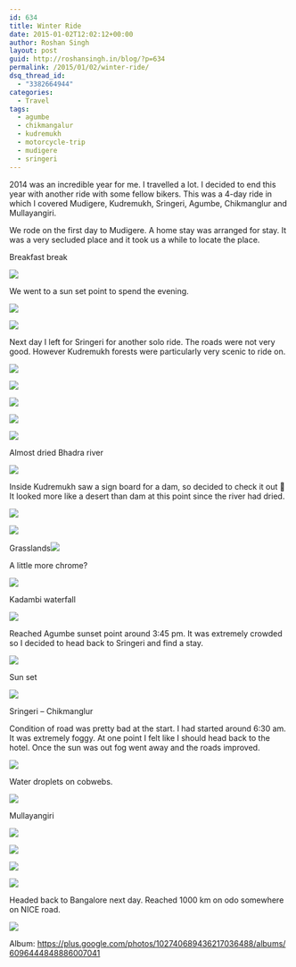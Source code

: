 ```yaml
---
id: 634
title: Winter Ride
date: 2015-01-02T12:02:12+00:00
author: Roshan Singh
layout: post
guid: http://roshansingh.in/blog/?p=634
permalink: /2015/01/02/winter-ride/
dsq_thread_id:
  - "3382664944"
categories:
  - Travel
tags:
  - agumbe
  - chikmangalur
  - kudremukh
  - motorcycle-trip
  - mudigere
  - sringeri
---
```

2014 was an incredible year for me. I travelled a lot. I decided to end this year with another ride with some fellow bikers. This was a 4-day ride in which I covered Mudigere, Kudremukh, Sringeri, Agumbe, Chikmanglur and Mullayangiri.

We rode on the first day to Mudigere. A home stay was arranged for stay. It was a very secluded place and it took us a while to locate the place.

Breakfast break
  
![](https://lh3.googleusercontent.com/-2Xz8vPuVwIE/VJrsTPscnfI/AAAAAAAAIOA/4lMhiq5q_BA/w1152-h648-no/2.jpg)

We went to a sun set point to spend the evening.

![](https://lh3.googleusercontent.com/-Xro17eN-PxY/VJrsyiBpR1I/AAAAAAAAIOo/jdttkQPQA4w/w1212-h682-no/IMG_20141220_172242062.jpg)

![](https://lh4.googleusercontent.com/-pko2IMooVEE/VJrs1-nzt5I/AAAAAAAAIPU/2v99PLeyVOE/w1212-h682-no/IMG_20141220_175438154.jpg)

Next day I left for Sringeri for another solo ride. The roads were not very good. However Kudremukh forests were particularly very scenic to ride on.

![](https://lh3.googleusercontent.com/-y7PoZXs47O0/VJrtWw1-3VI/AAAAAAAAIQY/eiO1_diy7j8/w967-h725-no/DSC01759.JPG)

![](https://lh6.googleusercontent.com/-lEKsSYX83D8/VJrtYPnIVtI/AAAAAAAAIQk/U8-41SMecok/w967-h725-no/DSC01763.JPG)

![](https://lh5.googleusercontent.com/-6NjAh83emAk/VJrtbOczkRI/AAAAAAAAIQ8/AWXO4uOyHxA/w967-h725-no/DSC01765.JPG)

![](https://lh6.googleusercontent.com/-PY9Tj9lG6NY/VJrtfm7C8VI/AAAAAAAAIRg/srLt10KffqM/w967-h725-no/DSC01769.JPG)

![](https://lh5.googleusercontent.com/-Is9KPDzaKzQ/VJrtkAtbLoI/AAAAAAAAIR8/9dt6K6Gfulg/w967-h725-no/DSC01773.JPG)

Almost dried Bhadra river

![](https://lh3.googleusercontent.com/-BR1XlSZaS_I/VJrtsHg9YqI/AAAAAAAAIS4/ET3uBlcGl1Q/w967-h725-no/DSC01780.JPG)

Inside Kudremukh saw a sign board for a dam, so decided to check it out 🙂 It looked more like a desert than dam at this point since the river had dried.

![](https://lh4.googleusercontent.com/-5mOo1MVYWjk/VJrtxXCRleI/AAAAAAAAITk/hFaS6X2QUgI/w967-h725-no/DSC01785.JPG)

![](https://lh3.googleusercontent.com/-fi5EQa4uMJE/VJrtx4pKVcI/AAAAAAAAITw/TgAjRsaN2GU/w967-h725-no/DSC01786.JPG)

Grasslands![](https://lh5.googleusercontent.com/-pi9brljZ-CA/VJrt1MdTGKI/AAAAAAAAIUI/13s-zpgWbkE/w967-h725-no/DSC01789.JPG)

A little more chrome?

![](https://lh4.googleusercontent.com/-9kynUlRTn48/VJrt5FXGqMI/AAAAAAAAIUo/eowsR-5g0Yw/w967-h725-no/DSC01793.JPG)

Kadambi waterfall

![](https://lh6.googleusercontent.com/-ktq2xOwBxQg/VJruB91dgAI/AAAAAAAAIVo/iddVMIB_rGI/w967-h725-no/DSC01800.JPG)

Reached Agumbe sunset point around 3:45 pm. It was extremely crowded so I decided to head back to Sringeri and find a stay.

![](https://lh6.googleusercontent.com/-dYhb3yv5Ncw/VJruLwG1xdI/AAAAAAAAIXA/84NinYS4-DQ/w967-h725-no/DSC01810.JPG)

Sun set

![](https://lh4.googleusercontent.com/-c_KLpQvC2pQ/VJruP1VbcLI/AAAAAAAAIXo/C_AVEnNDIO4/w967-h725-no/DSC01814.JPG)

Sringeri &#8211; Chikmanglur

Condition of road was pretty bad at the start. I had started around 6:30 am. It was extremely foggy. At one point I felt like I should head back to the hotel. Once the sun was out fog went away and the roads improved.

![](https://lh4.googleusercontent.com/-AADSwrYfGU0/VJrurXkHqZI/AAAAAAAAIbw/EVg8xoXUzCM/w1212-h682-no/IMG_20141222_074028260.jpg)

Water droplets on cobwebs.

![](https://lh5.googleusercontent.com/-BOfzS3pa7_s/VJruaDTv1jI/AAAAAAAAIZA/zDamxxTK0fo/w967-h725-no/DSC01824.JPG)

Mullayangiri

![](https://lh5.googleusercontent.com/-WEFRh9XTaRQ/VJrubHJrgDI/AAAAAAAAIZI/hpmQgEkZQ3w/w967-h725-no/DSC01825.JPG)

![](https://lh4.googleusercontent.com/-Q7RkgRoy9L4/VJrudtHQbBI/AAAAAAAAIZc/tdCloeGOHcU/w967-h725-no/DSC01827.JPG)

![](https://lh5.googleusercontent.com/-JSMBOdg4k4A/VJrukspl4MI/AAAAAAAAIag/QH6fdfW14aw/w967-h725-no/DSC01835.JPG)

![](https://lh6.googleusercontent.com/-GkbSxi8mTME/VJruomAq8YI/AAAAAAAAIbQ/NW6G83Ws_1k/w967-h725-no/DSC01840.JPG)

Headed back to Bangalore next day. Reached 1000 km on odo somewhere on NICE road.

![](https://lh4.googleusercontent.com/-T93BqyXlI2Y/VJruv6W9iEI/AAAAAAAAIco/V_qf2Hcwork/w1212-h682-no/IMG_20141223_124516551.jpg)

Album: <a title="https://plus.google.com/photos/102740689436217036488/albums/6096444848886007041" href="https://plus.google.com/photos/102740689436217036488/albums/6096444848886007041" target="_blank">https://plus.google.com/photos/102740689436217036488/albums/6096444848886007041</a>